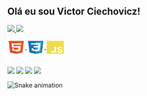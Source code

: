 ## Olá eu sou Victor Ciechovicz!
<div align="start""nowrap" >
  <a href="https://github.com/VictorCiechovicz">
  <img height="180em" src="https://github-readme-stats.vercel.app/api?username=VictorCiechovicz&show_icons=true&theme=dracula&include_all_commits=true&count_private=true"/>
    <img height="180em" src="https://github-readme-stats.vercel.app/api/top-langs/?username=VictorCiechovicz&layout=compact&langs_count=7&theme=dracula"/>
</div>
<div style="display: inline_block"><br>
  <img align="center" alt="Rafa-HTML" height="30" width="40" src="https://raw.githubusercontent.com/devicons/devicon/master/icons/html5/html5-original.svg">
    <img align="center" alt="Rafa-CSS" height="30" width="40" src="https://raw.githubusercontent.com/devicons/devicon/master/icons/css3/css3-original.svg">
  <img align="center" alt="Rafa-Js" height="30" width="40" src="https://raw.githubusercontent.com/devicons/devicon/master/icons/javascript/javascript-plain.svg">
   
</div>
  
  ##
 
<div> 
  <a href="https://www.linkedin.com/in/victor-avila-ciechovicz-55a172106/" target="_blank"><img src="https://img.shields.io/badge/-LinkedIn-%230077B5?style=for-the-badge&logo=linkedin&logoColor=white" target="_blank"></a> 
   <a href="https://instagram.com/vciechovicz" target="_blank"><img src="https://img.shields.io/badge/-Instagram-%23E4405F?style=for-the-badge&logo=instagram&logoColor=white" target="_blank"></a>
  <a href="https://discord.gg/VictorAvila#6778" target="_blank"><img src="https://img.shields.io/badge/Discord-7289DA?style=for-the-badge&logo=discord&logoColor=white" target="_blank"></a> 
  <a href = "mailto:victor09ciechovicz@outlook.com"><img src="https://img.shields.io/badge/-Outlook-%23333?style=for-the-badge&logo=gmail&logoColor=white" target="_blank"></a>
  
  ![Snake animation](https://github.com/VictorCiechovicz/victorciechovicz/blob/output/github-contribution-grid-snake.svg)
 
</div>

